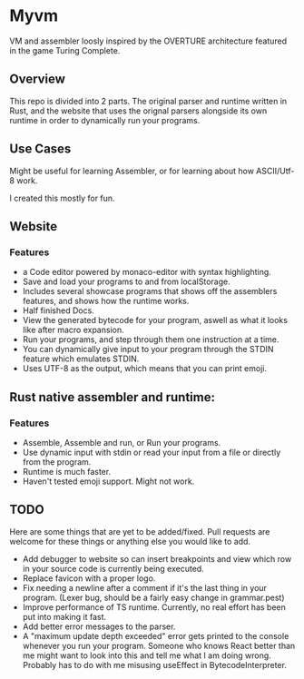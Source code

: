 # Myvm

VM and assembler loosly inspired by the OVERTURE architecture featured in the game Turing Complete.

## Overview

This repo is divided into 2 parts. The original parser and runtime written in Rust, and the website that uses the
orignal parsers alongside its own runtime in order to dynamically run your programs.

## Use Cases

Might be useful for learning Assembler, or for learning about how ASCII/Utf-8 work.

I created this mostly for fun.

## Website

### Features

- a Code editor powered by monaco-editor with syntax highlighting.
- Save and load your programs to and from localStorage.
- Includes several showcase programs that shows off the assemblers features, and shows how the runtime works.
- Half finished Docs.
- View the generated bytecode for your program, aswell as what it looks like after macro expansion.
- Run your programs, and step through them one instruction at a time.
- You can dynamically give input to your program through the STDIN feature which emulates STDIN.
- Uses UTF-8 as the output, which means that you can print emoji.

## Rust native assembler and runtime:

### Features

- Assemble, Assemble and run, or Run your programs.
- Use dynamic input with stdin or read your input from a file or directly from the program.
- Runtime is much faster.
- Haven't tested emoji support. Might not work.

## TODO

Here are some things that are yet to be added/fixed. Pull requests are welcome for these things or anything else you
would like to add.

- Add debugger to website so can insert breakpoints and view which row in your source code is currently being executed.
- Replace favicon with a proper logo.
- Fix needing a newline after a comment if it's the last thing in your program. (Lexer bug, should be a fairly easy
  change in grammar.pest)
- Improve performance of TS runtime. Currently, no real effort has been put into making it fast.
- Add better error messages to the parser.
- A "maximum update depth exceeded" error gets printed to the console whenever you run your program. Someone who knows
  React better than me might want to look into this and tell me what I am doing wrong. Probably has to do with me
  misusing useEffect in BytecodeInterpreter.